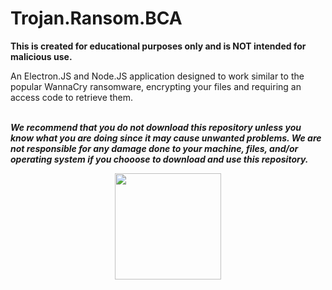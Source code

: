 # Trojan.Ransom.BCA

**This is created for educational purposes only and is NOT intended for malicious use.**
&nbsp; 

An Electron.JS and Node.JS application designed to work similar to the popular WannaCry ransomware, encrypting your files and requiring an access code to retrieve them.  
&nbsp; 

***We recommend that you do not download this repository unless you know what you are doing since it may cause unwanted problems.  We are not responsible for any damage done to your machine, files, and/or operating system if you chooose to download and use this repository.***
&nbsp; 
&nbsp; 

<p align="center">
  <img width="170" height="170" src="https://encrypted-tbn0.gstatic.com/images?q=tbn:ANd9GcS4tT3aaJdno4Dia321h6JKNcFedu9orPYSy9O0Gq6NERpWlVI-">
</p>
